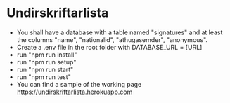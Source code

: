 # Undirskriftarlista

* You shall have a database with a table named "signatures" and at least the columns "name", "nationalid", "athugasemder", "anonymous".
* Create a .env file in the root folder with DATABASE_URL = [URL]
* run "npm run install"
* run "npm run setup"
* run "npm run start"
* run "npm run test"
* You can find a sample of the working page https://undirskriftarlista.herokuapp.com

